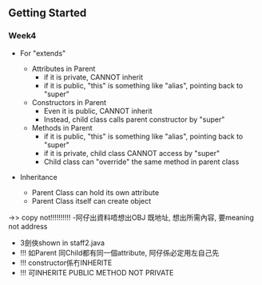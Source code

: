 ## Getting Started

### Week4
- For "extends"
  - Attributes in Parent
    - if it is private, CANNOT inherit
    - if it is public, "this" is something like "alias", pointing back to "super"
  - Constructors in Parent
    - Even it is public, CANNOT inherit
    - Instead, child class calls parent constructor by "super"
  - Methods in Parent
    - if it is public, "this" is something like "alias", pointing back to "super"
    - if it is private, child class CANNOT access by "super"
    - Child class can "override" the same method in parent class

- Inheritance
  - Parent Class can hold its own attribute
  - Parent Class itself can create object

->>      copy not!!!!!!!!!!
-阿仔出資料唔想出OBJ 既地址, 想出所需內容, 要meaning not address


- 3劍俠shown in staff2.java
- !!! 如Parent 同Child都有同一個attribute, 阿仔係必定用左自己先
- !!! constructor係冇INHERITE
- !!! 可INHERITE PUBLIC METHOD NOT PRIVATE
